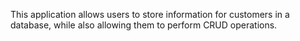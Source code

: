 This application allows users to store information for customers in a database, while also allowing them to perform CRUD operations.
